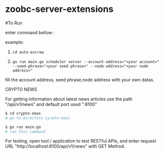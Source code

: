 # zoobc-server-extensions

#To Run

enter command bellow :

example:

1. `cd auto-escrow`

2. `go run main.go scheduler server --account-address="<your account>" --seed-phrase="<your seed phrase>" --node-address="<your node address>"`

fill the account address, seed phrase,node address with your own datas.

CRYPTO NEWS

For getting information about latest news articles use the path "/api/v1/news" and default port used ":8100"

```bash
$ cd crypto-news
# go to directory cyrpto-news

$ go run main.go
# run this command
```

For testing, open tool / application to test RESTful APIs, and enter request URL "http://localhost:8100/api/v1/news" with GET Method.

